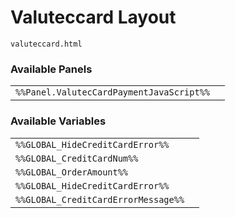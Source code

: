 # Valuteccard Layout

`valuteccard.html`

### Available Panels
|||
|---|---|
| `%%Panel.ValutecCardPaymentJavaScript%%` |

### Available Variables
|||
|---|---|
| `%%GLOBAL_HideCreditCardError%%` |
| `%%GLOBAL_CreditCardNum%%` |
| `%%GLOBAL_OrderAmount%%` |
| `%%GLOBAL_HideCreditCardError%%` |
| `%%GLOBAL_CreditCardErrorMessage%%` |
